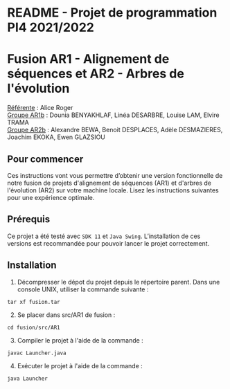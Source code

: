 # README - Projet de programmation PI4 2021/2022  
**Fusion AR1 - Alignement de séquences et AR2 - Arbres de l'évolution**  
==============
<ins>Référente</ins> : Alice Roger  
<ins>Groupe AR1b</ins> : Dounia BENYAKHLAF, Linéa DESARBRE, Louise LAM, Elvire TRAMA \
<ins>Groupe AR2b</ins> : Alexandre BEWA, Benoit DESPLACES, Adèle DESMAZIERES, Joachim EKOKA, Ewen GLAZSIOU


## Pour commencer
Ces instructions vont vous permettre d’obtenir une version fonctionnelle de notre fusion de projets d'alignement de séquences (AR1) et d'arbres de l'évolution (AR2) sur votre machine locale. Lisez les instructions suivantes pour une expérience optimale.

## Prérequis
Ce projet a été testé avec `SDK 11` et `Java Swing`. L’installation de ces versions est recommandée pour pouvoir lancer le projet correctement.

## Installation
1. Décompresser le dépot du projet depuis le répertoire parent. Dans une console UNIX, utiliser la commande suivante :
```
tar xf fusion.tar
```  

2. Se placer dans src/AR1 de fusion : 
```
cd fusion/src/AR1
```

3. Compiler le projet à l'aide de la commande :
```
javac Launcher.java
```

4. Exécuter le projet à l'aide de la commande :
```
java Launcher
```
